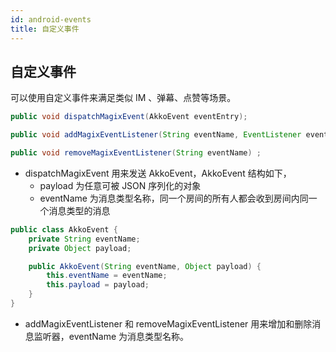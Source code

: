 ```yaml
---
id: android-events
title: 自定义事件
---
```


## 自定义事件

可以使用自定义事件来满足类似 IM 、弹幕、点赞等场景。

```java
public void dispatchMagixEvent(AkkoEvent eventEntry);

public void addMagixEventListener(String eventName, EventListener eventListener) ;

public void removeMagixEventListener(String eventName) ;

```

- dispatchMagixEvent 用来发送 AkkoEvent，AkkoEvent 结构如下，
  - payload 为任意可被 JSON 序列化的对象
  - eventName 为消息类型名称，同一个房间的所有人都会收到房间内同一个消息类型的消息

```java
public class AkkoEvent {
    private String eventName;
    private Object payload;

    public AkkoEvent(String eventName, Object payload) {
        this.eventName = eventName;
        this.payload = payload;
    }
}
```

- addMagixEventListener 和 removeMagixEventListener 用来增加和删除消息监听器，eventName 为消息类型名称。
